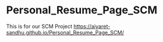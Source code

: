 # Personal_Resume_Page_SCM
This is for our SCM Project
https://aiyaret-sandhu.github.io/Personal_Resume_Page_SCM/
